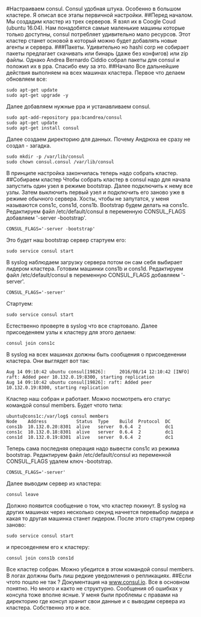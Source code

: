 #Настраиваем consul.
Consul удобная штука. Особенно в большом кластере. Я описал все этапы первичной настройки.
##Перед началом.
Мы создадим кластер из трех серверов. Я взял их в Coogle Coud (ubuntu 16.04). Нам понадобятся самые маленькие машины которые только доступны, сonsul потребляет удивительно мало ресурсов. 
Этот кластер станет основой в который можно будет добавлять новые агенты и сервера.
###Пакеты.
Удивительно но hashi corp не собирает пакеты предлагает скачивать или бинарь (даже без конфигов) или zip файлы. Однако Andrea Bernardo Ciddio собрал пакеты для consul и положил их в ppa. Спасибо ему за это.
##Начало
Все дальнейшие действия выполняем на всех машинах кластера.
Первое что делаем обновляем все:
```
sudo apt-get update
sudo apt-get upgrade -y
```
Далее добавляем нужные ppa и устанавливаем consul.
```
sudo apt-add-repository ppa:bcandrea/consul
sudo apt-get update
sudo apt-get install consul
```
Далее создаем директорию для данных. Почему Андрюха ее сразу не создал - загадка.
```
sudo mkdir -p /var/lib/consul
sudo chown consul.consul /var/lib/consul
```
В принципе настройка закончилась теперь надо собрать кластер.
##Собираем кластер
Чтобы собрать кластер в consul надо для начала запустить один узел в режиме bootstrap. Далее подключить к нему все узлы. 
Затем выключить первый узел и подключить его заново уже в режиме обычного сервера. 
Хосты, чтобы не запутатся, у меня называются cons1c, cons1d, cons1b. Bootstrap будем делать на cons1c.
Редактируем файл /etc/default/consul в переменную CONSUL_FLAGS добавляем '-server -bootstrap'. 
```
CONSUL_FLAGS='-server -bootstrap'
```
Это будет наш bootstrap сервер стартуем его:
```
sudo service consul start
```
В syslog наблюдаем загрузку сервера потом он сам себя выбирает лидером кластера. 
Готовим машинки cons1b и cons1d. 
Редактируем файл /etc/default/consul в переменную CONSUL_FLAGS добавляем '-server'. 
```
CONSUL_FLAGS='-server'
```  
Стартуем:
```
sudo service consul start
```
Естественно проверте в syslog что все стартовало.
Далее присоеденяем узлы к кластеру для этого делаем:
```
consul join cons1c
```
В syslog на всех машинах должны быть сообщения о присоеденении кластера. Они выглядет вот так:
```
Aug 14 09:10:42 ubuntu consul[19826]:     2016/08/14 12:10:42 [INFO] raft: Added peer 10.132.0.19:8300, starting replication
Aug 14 09:10:42 ubuntu consul[19826]: raft: Added peer 10.132.0.19:8300, starting replication
```
Кластер наш собран и работает. Можно посмотреть его статус командой consul members. Будет чтото типа:
```
ubuntu@cons1c:/var/log$ consul members
Node    Address           Status  Type    Build  Protocol  DC
cons1b  10.132.0.20:8301  alive   server  0.6.4  2         dc1
cons1c  10.132.0.18:8301  alive   server  0.6.4  2         dc1
cons1d  10.132.0.19:8301  alive   server  0.6.4  2         dc1
```
Теперь сама последняя операция надо вывести cons1c из режима bootstrap.
Редактируем файл /etc/default/consul из переменной CONSUL_FLAGS удалем ключ -bootstrap. 
```
CONSUL_FLAGS='-server'
```  
Далее выводим сервер из кластера:
```
consul leave
```
Должно появится сообщение о том, что кластер покинут. В syslog на других машинах через несколько секунд начнется перевыбор лидера и какая то другая машинка станет лидером.
После этого стартуем сервер заново:
````
sudo service consul start
````
и пресоеденяем его к кластеру:
```
consul join cons1b cons1d
``` 
Все кластер собран. Можно убедится в этом командой consul members. В логах должны быть лиш редкие уведомления о репликациях.
##Если чтото пошло не так ?
Документация на www.consul.io. Все в основном понятно. Но много и както не структурно. Сообщения об ошибках у консула тоже вполне ясные.
У меня были проблемы с правами на директорию где консул хранит свои данные и с выводим сервера из кластера. Собственно это и все.
 

